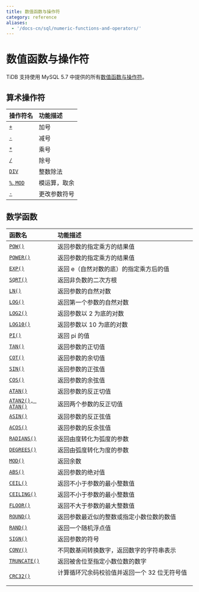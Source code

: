 ```yaml
---
title: 数值函数与操作符
category: reference
aliases:
  - '/docs-cn/sql/numeric-functions-and-operators/'
---
```


# 数值函数与操作符

TiDB 支持使用 MySQL 5.7 中提供的所有[数值函数与操作符](https://dev.mysql.com/doc/refman/5.7/en/numeric-functions.html)。

## 算术操作符

| 操作符名                                                                                          | 功能描述   |
|:--------------------------------------------------------------------------------------------- |:------ |
| [`+`](https://dev.mysql.com/doc/refman/5.7/en/arithmetic-functions.html#operator_plus)        | 加号     |
| [`-`](https://dev.mysql.com/doc/refman/5.7/en/arithmetic-functions.html#operator_minus)       | 减号     |
| [`*`](https://dev.mysql.com/doc/refman/5.7/en/arithmetic-functions.html#operator_times)       | 乘号     |
| [`/`](https://dev.mysql.com/doc/refman/5.7/en/arithmetic-functions.html#operator_divide)      | 除号     |
| [`DIV`](https://dev.mysql.com/doc/refman/5.7/en/arithmetic-functions.html#operator_div)       | 整数除法   |
| [`%`, `MOD`](https://dev.mysql.com/doc/refman/5.7/en/arithmetic-functions.html#operator_mod)  | 模运算，取余 |
| [`-`](https://dev.mysql.com/doc/refman/5.7/en/arithmetic-functions.html#operator_unary-minus) | 更改参数符号 |

## 数学函数

| 函数名                                                                                                       | 功能描述                                         |
|:--------------------------------------------------------------------------------------------------------- |:-------------------------------------------- |
| [`POW()`](https://dev.mysql.com/doc/refman/5.7/en/mathematical-functions.html#function_pow)               | 返回参数的指定乘方的结果值                                |
| [`POWER()`](https://dev.mysql.com/doc/refman/5.7/en/mathematical-functions.html#function_power)           | 返回参数的指定乘方的结果值                                |
| [`EXP()`](https://dev.mysql.com/doc/refman/5.7/en/mathematical-functions.html#function_exp)               | 返回 e（自然对数的底）的指定乘方后的值                         |
| [`SQRT()`](https://dev.mysql.com/doc/refman/5.7/en/mathematical-functions.html#function_sqrt)             | 返回非负数的二次方根                                   |
| [`LN()`](https://dev.mysql.com/doc/refman/5.7/en/mathematical-functions.html#function_ln)                 | 返回参数的自然对数                                    |
| [`LOG()`](https://dev.mysql.com/doc/refman/5.7/en/mathematical-functions.html#function_log)               | 返回第一个参数的自然对数                                 |
| [`LOG2()`](https://dev.mysql.com/doc/refman/5.7/en/mathematical-functions.html#function_log2)             | 返回参数以 2 为底的对数                                |
| [`LOG10()`](https://dev.mysql.com/doc/refman/5.7/en/mathematical-functions.html#function_log10)           | 返回参数以 10 为底的对数                               |
| [`PI()`](https://dev.mysql.com/doc/refman/5.7/en/mathematical-functions.html#function_pi)                 | 返回 pi 的值                                     |
| [`TAN()`](https://dev.mysql.com/doc/refman/5.7/en/mathematical-functions.html#function_tan)               | 返回参数的正切值                                     |
| [`COT()`](https://dev.mysql.com/doc/refman/5.7/en/mathematical-functions.html#function_cot)               | 返回参数的余切值                                     |
| [`SIN()`](https://dev.mysql.com/doc/refman/5.7/en/mathematical-functions.html#function_sin)               | 返回参数的正弦值                                     |
| [`COS()`](https://dev.mysql.com/doc/refman/5.7/en/mathematical-functions.html#function_cos)               | 返回参数的余弦值                                     |
| [`ATAN()`](https://dev.mysql.com/doc/refman/5.7/en/mathematical-functions.html#function_atan)             | 返回参数的反正切值                                    |
| [`ATAN2(), ATAN()`](https://dev.mysql.com/doc/refman/5.7/en/mathematical-functions.html#function_atan2)   | 返回两个参数的反正切值                                  |
| [`ASIN()`](https://dev.mysql.com/doc/refman/5.7/en/mathematical-functions.html#function_asin)             | 返回参数的反正弦值                                    |
| [`ACOS()`](https://dev.mysql.com/doc/refman/5.7/en/mathematical-functions.html#function_acos)             | 返回参数的反余弦值                                    |
| [`RADIANS()`](https://dev.mysql.com/doc/refman/5.7/en/mathematical-functions.html#function_radians)       | 返回由度转化为弧度的参数                                 |
| [`DEGREES()`](https://dev.mysql.com/doc/refman/5.7/en/mathematical-functions.html#function_degrees)       | 返回由弧度转化为度的参数                                 |
| [`MOD()`](https://dev.mysql.com/doc/refman/5.7/en/mathematical-functions.html#function_mod)               | 返回余数                                         |
| [`ABS()`](https://dev.mysql.com/doc/refman/5.7/en/mathematical-functions.html#function_abs)               | 返回参数的绝对值                                     |
| [`CEIL()`](https://dev.mysql.com/doc/refman/5.7/en/mathematical-functions.html#function_ceil)             | 返回不小于参数的最小整数值                                |
| [`CEILING()`](https://dev.mysql.com/doc/refman/5.7/en/mathematical-functions.html#function_ceiling)       | 返回不小于参数的最小整数值                                |
| [`FLOOR()`](https://dev.mysql.com/doc/refman/5.7/en/mathematical-functions.html#function_floor)           | 返回不大于参数的最大整数值                                |
| [`ROUND()`](https://dev.mysql.com/doc/refman/5.7/en/mathematical-functions.html#function_round)           | 返回参数最近似的整数或指定小数位数的数值                         |
| [`RAND()`](https://dev.mysql.com/doc/refman/5.7/en/mathematical-functions.html#function_rand)             | 返回一个随机浮点值                                    |
| [`SIGN()`](https://dev.mysql.com/doc/refman/5.7/en/mathematical-functions.html#function_sign)             | 返回参数的符号                                      |
| [`CONV()`](https://dev.mysql.com/doc/refman/5.7/en/mathematical-functions.html#function_conv)             | 不同数基间转换数字，返回数字的字符串表示                         |
| [`TRUNCATE()`](https://dev.mysql.com/doc/refman/5.7/en/mathematical-functions.html#function_truncate)     | 返回被舍位至指定小数位数的数字                              |
| [`CRC32()`](https://dev.mysql.com/doc/refman/5.7/en/mathematical-functions.html#function_crc32)           | 计算循环冗余码校验值并返回一个 32 位无符号值                     |
